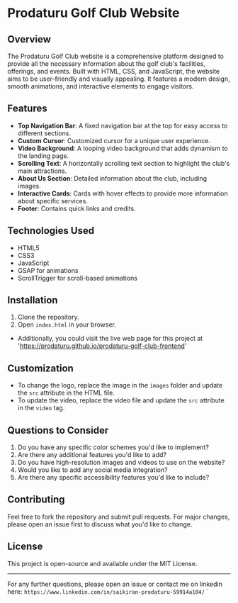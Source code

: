 # Prodaturu Golf Club Website

## Overview

The Prodaturu Golf Club website is a comprehensive platform designed to provide all the necessary information about the golf club's facilities, offerings, and events. Built with HTML, CSS, and JavaScript, the website aims to be user-friendly and visually appealing. It features a modern design, smooth animations, and interactive elements to engage visitors.

## Features

- **Top Navigation Bar**: A fixed navigation bar at the top for easy access to different sections.
- **Custom Cursor**: Customized cursor for a unique user experience.
- **Video Background**: A looping video background that adds dynamism to the landing page.
- **Scrolling Text**: A horizontally scrolling text section to highlight the club's main attractions.
- **About Us Section**: Detailed information about the club, including images.
- **Interactive Cards**: Cards with hover effects to provide more information about specific services.
- **Footer**: Contains quick links and credits.

## Technologies Used

- HTML5
- CSS3
- JavaScript
- GSAP for animations
- ScrollTrigger for scroll-based animations

## Installation

1. Clone the repository.
2. Open `index.html` in your browser.

- Additionally, you could visit the live web page for this project at 'https://prodaturu.github.io/prodaturu-golf-club-frontend'

## Customization

- To change the logo, replace the image in the `images` folder and update the `src` attribute in the HTML file.
- To update the video, replace the video file and update the `src` attribute in the `video` tag.

## Questions to Consider

1. Do you have any specific color schemes you'd like to implement?
2. Are there any additional features you'd like to add?
3. Do you have high-resolution images and videos to use on the website?
4. Would you like to add any social media integration?
5. Are there any specific accessibility features you'd like to include?

## Contributing

Feel free to fork the repository and submit pull requests. For major changes, please open an issue first to discuss what you'd like to change.

## License

This project is open-source and available under the MIT License.

---

For any further questions, please open an issue or contact me on linkedin here: `https://www.linkedin.com/in/saikiran-prodaturu-59914a104/`
`
